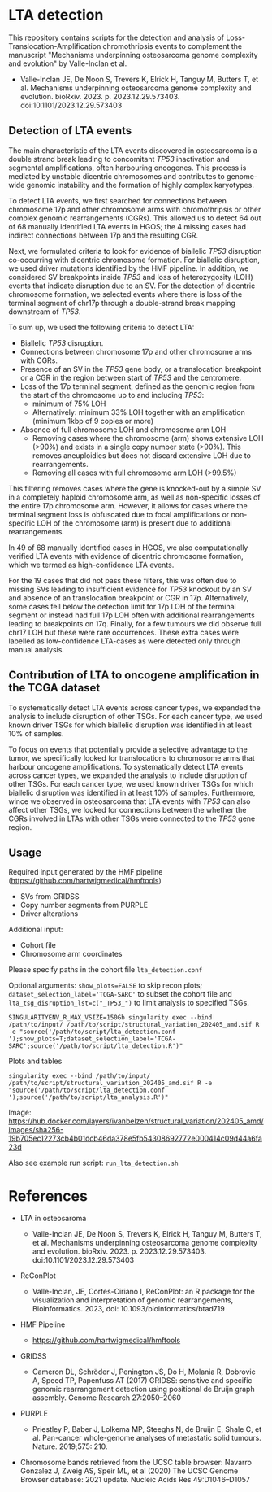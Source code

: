 # LTA detection

This repository contains scripts for the detection and analysis of Loss-Translocation-Amplification chromothripsis events to complement the manuscript "Mechanisms underpinning osteosarcoma genome complexity and evolution" by Valle-Inclan et al. 

*   Valle-Inclan JE, De Noon S, Trevers K, Elrick H, Tanguy M, Butters T, et al. Mechanisms underpinning osteosarcoma genome complexity and evolution. bioRxiv. 2023. p. 2023.12.29.573403. doi:10.1101/2023.12.29.573403 


## Detection of LTA events 

The main characteristic of the LTA events discovered in osteosarcoma is a double strand break leading to concomitant _TP53_ inactivation and segmental amplifications, often harbouring oncogenes. This process is mediated by unstable dicentric chromosomes and contributes to genome-wide genomic instability and the formation of highly complex karyotypes.


To detect LTA events, we first searched for connections between chromosome 17p and other chromosome arms with chromothripsis or other complex genomic rearrangements (CGRs).
This allowed us to detect 64 out of 68 manually identified LTA events in HGOS; the 4 missing cases had indirect connections between 17p and the resulting CGR.


Next, we formulated criteria to look for evidence of biallelic _TP53_ disruption co-occurring with dicentric chromosome formation. For biallelic disruption, we used driver mutations identified by the HMF pipeline. In addition, we considered SV breakpoints inside _TP53_ and loss of heterozygosity (LOH) events that indicate disruption due to an SV. For the detection of dicentric chromosome formation, we selected events where there is loss of the terminal segment of chr17p through a double-strand break mapping downstream of _TP53_.  

To sum up, we used the following criteria to detect LTA: 

* Biallelic _TP53_ disruption. 
* Connections between chromosome 17p and other chromosome arms with CGRs.
* Presence of an SV in the _TP53_ gene body, or a translocation breakpoint or a CGR in the region between start of _TP53_ and the centromere.
* Loss of the 17p terminal segment, defined as the genomic region from the start of the chromosome up to and including _TP53_: 
   * minimum of 75% LOH
   * Alternatively: minimum 33% LOH together with an amplification (minimum 1kbp of 9 copies or more)
* Absence of full chromosome LOH and chromosome arm LOH
   * Removing cases where the chromosome (arm) shows extensive LOH (>90%) and exists in a single copy number state (>90%). This removes aneuploidies but does not discard extensive LOH due to rearrangements.
   * Removing all cases with full chromosome arm LOH (>99.5%)

This filtering removes cases where the gene is knocked-out by a simple SV in a completely haploid chromosome arm, as well as non-specific losses of the entire 17p chromosome arm. However, it allows for cases where the terminal segment loss is obfuscated due to focal amplifications or non-specific LOH of the chromosome (arm) is present due to additional rearrangements.

In 49 of 68 manually identified cases in HGOS, we also computationally verified LTA events with evidence of dicentric chromosome formation, which we termed as high-confidence LTA events.

For the 19 cases that did not pass these filters, this was often due to missing SVs leading to insufficient evidence for _TP53_ knockout by an SV and absence of an translocation breakpoint or CGR in 17p. Alternatively, some cases fell below the detection limit for 17p LOH of the terminal segment or instead had full 17p LOH often with additional rearrangements leading to breakpoints on 17q. Finally, for a few tumours we did observe full chr17 LOH but these were rare occurrences. These extra cases were labelled as low-confidence LTA-cases as were detected only through manual analysis.

## Contribution of LTA to oncogene amplification in the TCGA dataset 

To systematically detect LTA events across cancer types, we expanded the analysis to include disruption of other TSGs. For each cancer type, we used known driver TSGs for which biallelic disruption was identified in at least 10% of samples.

To focus on events that potentially provide a selective advantage to the tumor, we specifically looked for translocations to chromosome arms that harbour oncogene amplifications. To systematically detect LTA events across cancer types, we expanded the analysis to include disruption of other TSGs. For each cancer type, we used known driver TSGs for which biallelic disruption was identified in at least 10% of samples. Furthermore, wince we observed in osteosarcoma that LTA events with _TP53_ can also affect other TSGs, we looked for connections between the whether the CGRs involved in LTAs with other TSGs were connected to the _TP53_ gene region. 


## Usage

Required input generated by the HMF pipeline (https://github.com/hartwigmedical/hmftools)

* SVs from GRIDSS
* Copy number segments from PURPLE
* Driver alterations 

Additional input:

* Cohort file
* Chromosome arm coordinates

Please specify paths in the cohort file `lta_detection.conf`

Optional arguments: `show_plots=FALSE` to skip recon plots; `dataset_selection_label='TCGA-SARC'` to subset the cohort file and `lta_tsg_disruption_lst=c("_TP53_")` to limit analysis to specified TSGs. 

`SINGULARITYENV_R_MAX_VSIZE=150Gb
singularity exec --bind /path/to/input/ /path/to/script/structural_variation_202405_amd.sif R -e "source('/path/to/script/lta_detection.conf ');show_plots=T;dataset_selection_label='TCGA-SARC';source('/path/to/script/lta_detection.R')"`

Plots and tables

`singularity exec --bind /path/to/input/ /path/to/script/structural_variation_202405_amd.sif R -e "source('/path/to/script/lta_detection.conf ');source('/path/to/script/lta_analysis.R')"`


Image: https://hub.docker.com/layers/ivanbelzen/structural_variation/202405_amd/images/sha256-19b705ec12273cb4b01dcb46da378e5fb54308692772e000414c09d44a6fa23d

Also see example run script: `run_lta_detection.sh`

# References

* LTA in osteosaroma
   *   Valle-Inclan JE, De Noon S, Trevers K, Elrick H, Tanguy M, Butters T, et al. Mechanisms underpinning osteosarcoma genome complexity and evolution. bioRxiv. 2023. p. 2023.12.29.573403. doi:10.1101/2023.12.29.573403 

* ReConPlot
   *   Valle-Inclan, JE, Cortes-Ciriano I, ReConPlot: an R package for the visualization and interpretation of genomic rearrangements, Bioinformatics. 2023, doi: 10.1093/bioinformatics/btad719

* HMF Pipeline
   *   https://github.com/hartwigmedical/hmftools

* GRIDSS
   *   Cameron DL, Schröder J, Penington JS, Do H, Molania R, Dobrovic A, Speed TP, Papenfuss AT (2017) GRIDSS: sensitive and specific genomic rearrangement detection using positional de Bruijn graph assembly. Genome Research 27:2050–2060

* PURPLE
   * Priestley P, Baber J, Lolkema MP, Steeghs N, de Bruijn E, Shale C, et al. Pan-cancer whole-genome analyses of metastatic solid tumours. Nature. 2019;575: 210.

*  Chromosome bands retrieved from the UCSC table browser: Navarro Gonzalez J, Zweig AS, Speir ML, et al (2020) The UCSC Genome Browser database: 2021 update. Nucleic Acids Res 49:D1046–D1057


